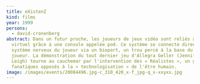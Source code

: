 ```yaml
---
title: eXistenZ
kind: films
year: 1999
persons:
  - david-cronenberg
abstract: Dans un futur proche, les joueurs de jeux vidéo sont reliés à un monde
  virtuel grâce à une console appelée pod. Ce système se connecte directement au
  système nerveux du joueur via un bioport, un trou percé à la base du dos du
  joueur. La démonstration du tout dernier jeu d'Allegra Geller (Jennifer Jason
  Leigh) tourne au cauchemar par l'intervention des « Réalistes », un groupe de
  fanatiques opposés à la « technologisation » de l'être humain.
image: /images/events/20084496.jpg-c_310_420_x-f_jpg-q_x-xxyxx.jpg
---
```

